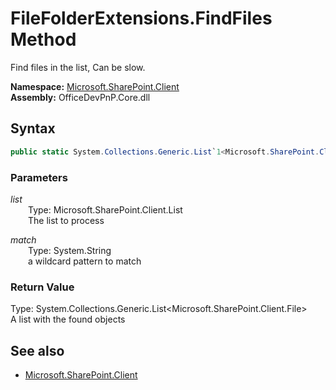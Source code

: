# FileFolderExtensions.FindFiles Method  
Find files in the list, Can be slow.  

**Namespace:** [Microsoft.SharePoint.Client](Microsoft.SharePoint.Client.md)  
**Assembly:** OfficeDevPnP.Core.dll  
## Syntax
```C#
public static System.Collections.Generic.List`1<Microsoft.SharePoint.Client.File> FindFiles(List list, String match)
```
### Parameters
*list*  
&emsp;&emsp;Type: Microsoft.SharePoint.Client.List  
&emsp;&emsp;The list to process  
  
*match*  
&emsp;&emsp;Type: System.String  
&emsp;&emsp;a wildcard pattern to match  
  
### Return Value
Type: System.Collections.Generic.List<Microsoft.SharePoint.Client.File>  
A list with the found  objects

## See also
- [Microsoft.SharePoint.Client](Microsoft.SharePoint.Client.md)
